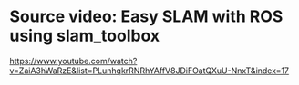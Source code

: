 # Source video: Easy SLAM with ROS using slam_toolbox

https://www.youtube.com/watch?v=ZaiA3hWaRzE&list=PLunhqkrRNRhYAffV8JDiFOatQXuU-NnxT&index=17
